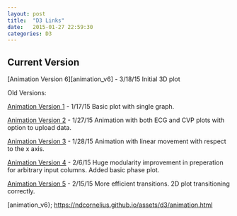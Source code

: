 ```yaml
---
layout: post
title:  "D3 Links"
date:   2015-01-27 22:59:30
categories: D3
---
```

Current Version
-----------------------


[Animation Version 6][animation_v6] - 3/18/15 Initial 3D plot




Old Versions:

[Animation Version 1][animation_v1] - 1/17/15 Basic plot with single graph.

[Animation Version 2][animation_v2] - 1/27/15 Animation with both ECG and CVP plots with option to upload data.

[Animation Version 3][animation_v3] - 1/28/15 Animation with linear movement with respect to the x axis.

[Animation Version 4][animation_v4] - 2/6/15 Huge modularity improvement in preperation for arbitrary input columns. Added basic phase plot.

[Animation Version 5][animation_v5] - 2/15/15 More efficient transitions. 2D plot transitioning correctly.



[animation_v1]: 	https://ndcornelius.github.io/assets/d3/animation_v1.html
[animation_v2]:	https://ndcornelius.github.io/assets/d3/animation_v2.html
[animation_v3]:	https://ndcornelius.github.io/assets/d3/animation_v3.html
[animation_v4]:	https://ndcornelius.github.io/assets/d3/animation_v4.html
[animation_v5]:	https://ndcornelius.github.io/assets/d3/animation_v5.html
[animation_v6};	https://ndcornelius.github.io/assets/d3/animation.html
